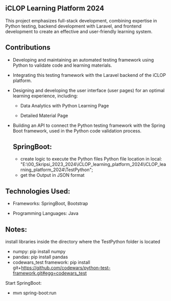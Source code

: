 

## iCLOP Learning Platform 2024

This project emphasizes full-stack development, combining expertise in Python testing, backend development with Laravel, and frontend development to create an effective and user-friendly learning system.

## Contributions
- Developing and maintaining an automated testing framework using Python to validate code and learning materials.

- Integrating this testing framework with the Laravel backend of the iCLOP platform.

- Designing and developing the user interface (user pages) for an optimal learning experience, including:

    - Data Analytics with Python Learning Page

    - Detailed Material Page

- Building an API to connect the Python testing framework with the Spring Boot framework, used in the Python code validation process.
  
  ## SpringBoot: 
    - create logic to execute the Python files
      Python file location in local: "E:\\00_Skripsi_2023_2024\\iCLOP_learning_platform_2024\\iCLOP_learning_platform_2024\\TestPython"; 
    - get the Output in JSON format

## Technologies Used:
- Frameworks: SpringBoot, Bootstrap

- Programming Languages: Java


## Notes:


install libraries inside the directory where the TestPython folder is located
- numpy: pip install numpy
- pandas: pip install pandas
- codewars_test framework: pip install git+https://github.com/codewars/python-test-framework.git#egg=codewars_test              

Start SpringBoot: 
- mvn spring-boot:run
